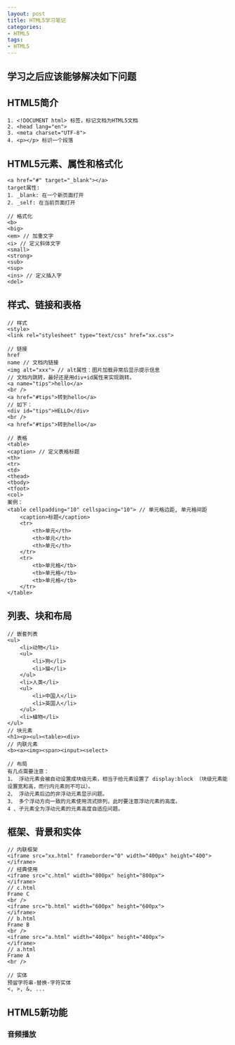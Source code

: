 ```yaml
---
layout: post
title: HTML5学习笔记
categories:
- HTML5
tags:
- HTML5
---
```


## 学习之后应该能够解决如下问题


## HTML5简介

    1. <!DOCUMENT html> 标签，标记文档为HTML5文档
    2. <head lang="en">
    3. <meta charset="UTF-8">
    4. <p></p> 标识一个段落

## HTML5元素、属性和格式化

    <a href="#" target="_blank"></a>
    target属性:
    1. _blank: 在一个新页面打开
    2. _self: 在当前页面打开

    // 格式化
    <b>
    <big>
    <em> // 加重文字
    <i> // 定义斜体文字
    <small>
    <strong>
    <sub>
    <sup>
    <ins> // 定义插入字
    <del>

## 样式、链接和表格

    // 样式
    <style>
    <link rel="stylesheet" type="text/css" href="xx.css">

    // 链接
    href
    name // 文档内链接
    <img alt="xxx"> // alt属性：图片加载异常后显示提示信息
    // 文档内跳转，最好还是用div+id属性来实现跳转。
    <a name="tips">hello</a>
    <br />
    <a href="#tips">转到hello</a>
    // 如下：
    <div id="tips">HELLO</div>
    <br />
    <a href="#tips">转到hello</a>

    // 表格
    <table>
    <caption> // 定义表格标题
    <th>
    <tr>
    <td>
    <thead>
    <tbody>
    <tfoot>
    <col>
    案例：
    <table cellpadding="10" cellspacing="10"> // 单元格边距, 单元格间距
        <caption>标题</caption>
        <tr>
            <th>单元</th>
            <th>单元</th>
            <th>单元</th>
        </tr>
        <tr>
            <tb>单元格</tb>
            <tb>单元格</tb>
            <tb>单元格</tb>
        </tr>
    </table>

## 列表、块和布局

    // 嵌套列表
    <ul>
        <li>动物</li>
        <ul>
            <li>狗</li>
            <li>猫</li>
        </ul>
        <li>人类</li>
        <ul>
            <li>中国人</li>
            <li>英国人</li>
        </ul>
        <li>植物</li>
    </ul>
    // 块元素
    <h1><p><ul><table><div>
    // 内联元素
    <b><a><img><span><input><select>

    // 布局
    有几点需要注意：
    1、 浮动元素会被自动设置成块级元素，相当于给元素设置了 display:block （块级元素能设置宽和高，而行内元素则不可以）。
    2、 浮动元素后边的非浮动元素显示问题。
    3、 多个浮动方向一致的元素使用流式排列，此时要注意浮动元素的高度。
    4 、子元素全为浮动元素的元素高度自适应问题。

## 框架、背景和实体

    // 内联框架
    <iframe src="xx.html" frameborder="0" width="400px" height="400">
    </iframe>
    // 经典使用
    <iframe src="c.html" width="800px" height="800px">
    </iframe>
    // c.html
    Frame C
    <br />
    <iframe src="b.html" width="600px" height="600px">
    </iframe>
    // b.html
    Frame B
    <br />
    <iframe src="a.html" width="400px" height="400px">
    </iframe>
    // a.html
    Frame A
    <br />

    // 实体
    预留字符串-替换-字符实体
    <, >, &, ...


## HTML5新功能

### 音频播放

    